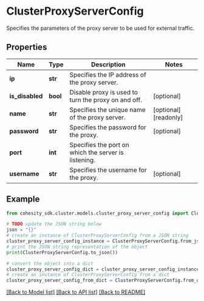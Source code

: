 # ClusterProxyServerConfig

Specifies the parameters of the proxy server to be used for external traffic.

## Properties

Name | Type | Description | Notes
------------ | ------------- | ------------- | -------------
**ip** | **str** | Specifies the IP address of the proxy server. | 
**is_disabled** | **bool** | Disable proxy is used to turn the proxy on and off. | [optional] 
**name** | **str** | Specifies the unique name of the proxy server. | [optional] [readonly] 
**password** | **str** | Specifies the password for the proxy. | [optional] 
**port** | **int** | Specifies the port on which the server is listening. | 
**username** | **str** | Specifies the username for the proxy. | [optional] 

## Example

```python
from cohesity_sdk.cluster.models.cluster_proxy_server_config import ClusterProxyServerConfig

# TODO update the JSON string below
json = "{}"
# create an instance of ClusterProxyServerConfig from a JSON string
cluster_proxy_server_config_instance = ClusterProxyServerConfig.from_json(json)
# print the JSON string representation of the object
print(ClusterProxyServerConfig.to_json())

# convert the object into a dict
cluster_proxy_server_config_dict = cluster_proxy_server_config_instance.to_dict()
# create an instance of ClusterProxyServerConfig from a dict
cluster_proxy_server_config_from_dict = ClusterProxyServerConfig.from_dict(cluster_proxy_server_config_dict)
```
[[Back to Model list]](../README.md#documentation-for-models) [[Back to API list]](../README.md#documentation-for-api-endpoints) [[Back to README]](../README.md)


